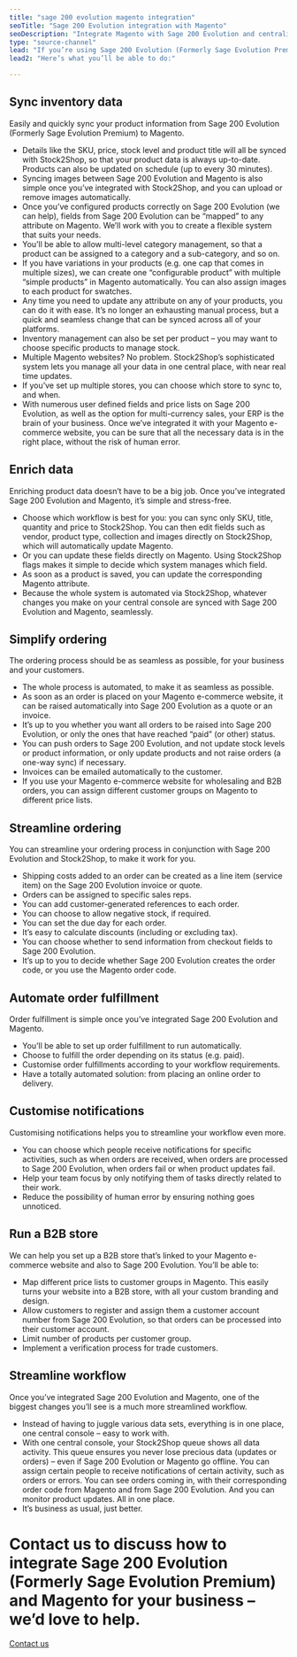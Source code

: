```yaml
---
title: "sage 200 evolution magento integration"
seoTitle: "Sage 200 Evolution integration with Magento"
seoDescription: "Integrate Magento with Sage 200 Evolution and centralise data management"
type: "source-channel"
lead: "If you’re using Sage 200 Evolution (Formerly Sage Evolution Premium) as your ERP and running a Magento e-commerce website, it’s important that they are in sync to ensure the most efficient workflow. Stock2Shop works in conjunction with Sage 200 Evolution to create an Sage 200 Evolution Magento integration – for a seamless e-commerce experience."
lead2: "Here’s what you’ll be able to do:"

---
```


Sync inventory data
-------------------

Easily and quickly sync your product information from Sage 200 Evolution (Formerly Sage Evolution Premium) to Magento.

*   Details like the SKU, price, stock level and product title will all be synced with Stock2Shop, so that your product data is always up-to-date. Products can also be updated on schedule (up to every 30 minutes).
*   Syncing images between Sage 200 Evolution and Magento is also simple once you’ve integrated with Stock2Shop, and you can upload or remove images automatically.
*   Once you’ve configured products correctly on Sage 200 Evolution (we can help), fields from Sage 200 Evolution can be “mapped” to any attribute on Magento. We’ll work with you to create a flexible system that suits your needs.
*   You’ll be able to allow multi-level category management, so that a product can be assigned to a category and a sub-category, and so on.
*   If you have variations in your products (e.g. one cap that comes in multiple sizes), we can create one “configurable product” with multiple “simple products” in Magento automatically. You can also assign images to each product for swatches.
*   Any time you need to update any attribute on any of your products, you can do it with ease. It’s no longer an exhausting manual process, but a quick and seamless change that can be synced across all of your platforms.
*   Inventory management can also be set per product – you may want to choose specific products to manage stock.
*   Multiple Magento websites? No problem. Stock2Shop’s sophisticated system lets you manage all your data in one central place, with near real time updates.
*   If you’ve set up multiple stores, you can choose which store to sync to, and when.
*   With numerous user defined fields and price lists on Sage 200 Evolution, as well as the option for multi-currency sales, your ERP is the brain of your business. Once we’ve integrated it with your Magento e-commerce website, you can be sure that all the necessary data is in the right place, without the risk of human error.

Enrich data
-----------

Enriching product data doesn’t have to be a big job. Once you’ve integrated Sage 200 Evolution and Magento, it’s simple and stress-free.

*   Choose which workflow is best for you: you can sync only SKU, title, quantity and price to Stock2Shop. You can then edit fields such as vendor, product type, collection and images directly on Stock2Shop, which will automatically update Magento.
*   Or you can update these fields directly on Magento. Using Stock2Shop flags makes it simple to decide which system manages which field.
*   As soon as a product is saved, you can update the corresponding Magento attribute.
*   Because the whole system is automated via Stock2Shop, whatever changes you make on your central console are synced with Sage 200 Evolution and Magento, seamlessly.

Simplify ordering
-----------------

The ordering process should be as seamless as possible, for your business and your customers.

*   The whole process is automated, to make it as seamless as possible.
*   As soon as an order is placed on your Magento e-commerce website, it can be raised automatically into Sage 200 Evolution as a quote or an invoice.
*   It’s up to you whether you want all orders to be raised into Sage 200 Evolution, or only the ones that have reached “paid” (or other) status.
*   You can push orders to Sage 200 Evolution, and not update stock levels or product information, or only update products and not raise orders (a one-way sync) if necessary.
*   Invoices can be emailed automatically to the customer.
*   If you use your Magento e-commerce website for wholesaling and B2B orders, you can assign different customer groups on Magento to different price lists.

Streamline ordering
-------------------

You can streamline your ordering process in conjunction with Sage 200 Evolution and Stock2Shop, to make it work for you.

*   Shipping costs added to an order can be created as a line item (service item) on the Sage 200 Evolution invoice or quote.
*   Orders can be assigned to specific sales reps.
*   You can add customer-generated references to each order.
*   You can choose to allow negative stock, if required.
*   You can set the due day for each order.
*   It’s easy to calculate discounts (including or excluding tax).
*   You can choose whether to send information from checkout fields to Sage 200 Evolution.
*   It’s up to you to decide whether Sage 200 Evolution creates the order code, or you use the Magento order code.

Automate order fulfillment
--------------------------

Order fulfillment is simple once you’ve integrated Sage 200 Evolution and Magento.

*   You’ll be able to set up order fulfillment to run automatically.
*   Choose to fulfill the order depending on its status (e.g. paid).
*   Customise order fulfillments according to your workflow requirements.
*   Have a totally automated solution: from placing an online order to delivery.

Customise notifications
-----------------------

Customising notifications helps you to streamline your workflow even more.

*   You can choose which people receive notifications for specific activities, such as when orders are received, when orders are processed to Sage 200 Evolution, when orders fail or when product updates fail.
*   Help your team focus by only notifying them of tasks directly related to their work.
*   Reduce the possibility of human error by ensuring nothing goes unnoticed.

Run a B2B store
---------------

We can help you set up a B2B store that’s linked to your Magento e-commerce website and also to Sage 200 Evolution. You’ll be able to:

*   Map different price lists to customer groups in Magento. This easily turns your website into a B2B store, with all your custom branding and design.
*   Allow customers to register and assign them a customer account number from Sage 200 Evolution, so that orders can be processed into their customer account.
*   Limit number of products per customer group.
*   Implement a verification process for trade customers.

Streamline workflow
-------------------

Once you’ve integrated Sage 200 Evolution and Magento, one of the biggest changes you’ll see is a much more streamlined workflow.

*   Instead of having to juggle various data sets, everything is in one place, one central console – easy to work with.
*   With one central console, your Stock2Shop queue shows all data activity. This queue ensures you never lose precious data (updates or orders) – even if Sage 200 Evolution or Magento go offline. You can assign certain people to receive notifications of certain activity, such as orders or errors. You can see orders coming in, with their corresponding order code from Magento and from Sage 200 Evolution. And you can monitor product updates. All in one place.
*   It’s business as usual, just better.

Contact us to discuss how to integrate Sage 200 Evolution (Formerly Sage Evolution Premium) and Magento for your business – we’d love to help.
==============================================================================================================================================

[Contact us](/contact-us "Contact Stock2Shop")

